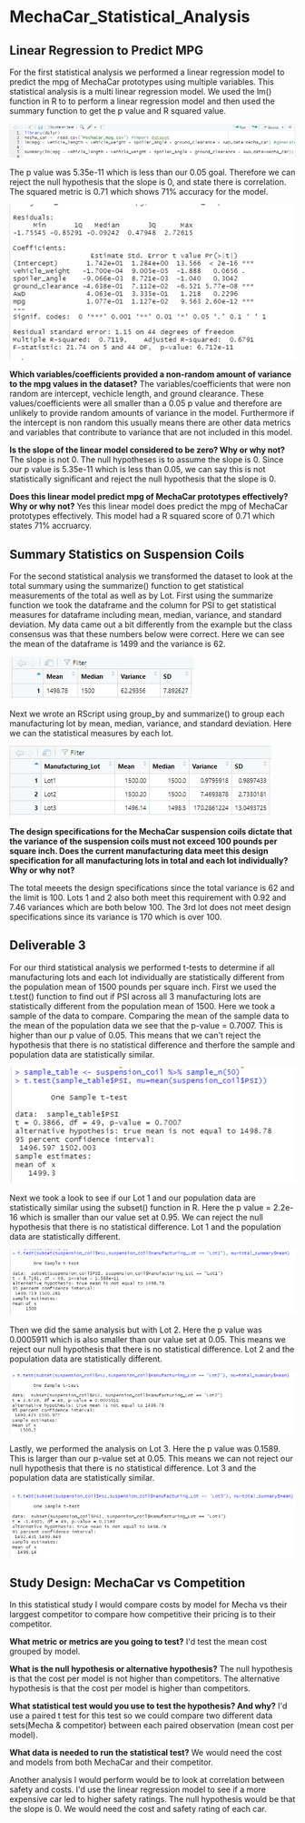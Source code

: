 # MechaCar_Statistical_Analysis

## Linear Regression to Predict MPG
For the first statistical analysis we performed a linear regression model to predict the mpg of MechaCar prototypes using multiple variables. This statistical analysis is a multi linear regression model. We used the lm() function in R to to perform a linear regression model and then used the summary function to get the p value and R squared value.

![](challenge1code.PNG)

The p value was 5.35e-11 which is less than our 0.05 goal. Therefore we can reject the null hypothesis that the slope is 0, and state there is correlation. The squared metric is 0.71 which shows 71% accuracy for the model.

![](Challenge1.PNG)

**Which variables/coefficients provided a non-random amount of variance to the mpg values in the dataset?**
The variables/coefficients that were non random are intercept, vechicle length, and ground clearance. These values/coefficients were all smaller than a 0.05 p value and therefore are unlikely to provide random amounts of variance in the model. Furthermore if the intercept is non random this usually means there are other data metrics and variables that contribute to variance that are not included in this model. 

**Is the slope of the linear model considered to be zero? Why or why not?**
The slope is not 0. The null hypotheses is to assume the slope is 0.  Since our p value is 5.35e-11 which is less than 0.05, we can say this is not statistically significant and reject the null hypothesis that the slope is 0. 

**Does this linear model predict mpg of MechaCar prototypes effectively? Why or why not?**
Yes this linear model does predict the mpg of MechaCar prototypes effectively. This model had a R squared score of 0.71 which states 71% accruarcy. 

 
## Summary Statistics on Suspension Coils
For the second statistical analysis we transformed the dataset to look at the total summary using the summarize() function to get statistical measurements of the total as well as by Lot. First using the summarize function we took the dataframe and the column for PSI to get statistical measures for dataframe including mean, median, variance, and standard deviation. My data came out a bit differently from the example but the class consensus was that these numbers below were correct.  Here we can see the mean of the dataframe is 1499 and the variance is 62. 

![](total_summary.PNG)

Next we wrote an RScript using group_by and summarize() to group each manufacturing lot by mean, median, variance, and standard deviation. Here we can the statistical measures by each lot. 

![](lot_summary.PNG)

**The design specifications for the MechaCar suspension coils dictate that the variance of the suspension coils must not exceed 100 pounds per square inch. Does the current manufacturing data meet this design specification for all manufacturing lots in total and each lot individually? Why or why not?**

The total meeets the design specifications since the total variance is 62 and the limit is 100.  Lots 1 and 2 also both meet this requirement with 0.92 and 7.46 variances which are both below 100. The 3rd lot does not meet design specifications since its variance is 170 which is over 100.

## Deliverable 3
For our third statistical analysis we performed t-tests to determine if all manufacturing lots and each lot individually are statistically different from the population mean of 1500 pounds per square inch. First we used the t.test() function to find out if PSI across all 3 manufacturing lots are statistically different from the population mean of 1500. Here we took a sample of the data to compare. Comparing the mean of the sample data to the mean of the population data we see that the p-value = 0.7007. This is higher than our p value of 0.05.  This means that we can't reject the hypothesis that there is no statistical difference and therfore the sample and population data are statistically similar. 

![](ttest.PNG)

Next we took a look to see if our Lot 1 and our population data are statistically similar using the subset() function in R.  Here the p value = 2.2e-16 which is smaller than our value set at 0.95. We can reject the null hypothesis that there is no statistical difference. Lot 1 and the population data are statistically different.

![](ttestlot1.PNG)

Then we did the same analysis but with Lot 2. Here the p value was 0.0005911 which is also smaller than our value set at 0.05. This means we reject our null hypothesis that there is no statistical difference. Lot 2 and the population data are statistically different. 

![](ttestlot2.PNG)

Lastly, we performed the analysis on Lot 3. Here the p value was 0.1589. This is larger than our p-value set at 0.05. This means we can not reject our null hypothesis that there is no statistical difference. Lot 3 and the population data are statistically similar. 

![](ttestlot3.PNG)


## Study Design: MechaCar vs Competition

In this statistical study I would compare costs by model for Mecha vs their larggest competitor to compare how competitive their pricing is to their competitor. 

**What metric or metrics are you going to test?**
I'd test the mean cost grouped by model.

**What is the null hypothesis or alternative hypothesis?**
The null hypothesis is that the cost per model is not higher than competitors. The alternative hypothesis is that the cost per model is higher than competitors.

**What statistical test would you use to test the hypothesis? And why?**
I'd use a paired t test for this test so we could compare two different data sets(Mecha & competitor) between each paired observation (mean cost per model). 

**What data is needed to run the statistical test?**
We would need the cost and models from both MechaCar and their competitor. 

Another analysis I would perform would be to look at correlation between safety and costs. I'd use the linear regression model to see if a more expensive car led to higher safety ratings. The null hypothesis would be that the slope is 0. We would need the cost and safety rating of each car.
